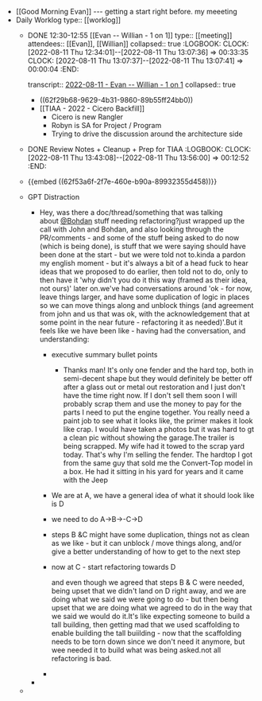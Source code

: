 - [[Good Morning Evan]] --- getting a start right before. my meeeting
- Daily Worklog
  type:: [[worklog]]
	- DONE 12:30-12:55 [[Evan -- Willian - 1 on 1]]
	  type:: [[meeting]]
	  attendees:: [[Evan]], [[Willian]]
	  collapsed:: true
	  :LOGBOOK:
	  CLOCK: [2022-08-11 Thu 12:34:01]--[2022-08-11 Thu 13:07:36] =>  00:33:35
	  CLOCK: [2022-08-11 Thu 13:07:37]--[2022-08-11 Thu 13:07:41] =>  00:00:04
	  :END:
	  
	  transcript:: [2022-08-11 - Evan -- Willian - 1 on 1](https://otter.ai/u/xVNSGWg06AFzvAJCs_3pWL8Ejt0?f=home)
	  collapsed:: true
		- ((62f29b68-9629-4b31-9860-89b55ff24bb0))
		- [[TIAA - 2022 - Cicero Backfill]]
			- Cicero is new Rangler
			- Robyn is SA for Project / Program
			- Trying to drive the discussion around the architecture side
	- DONE Review Notes + Cleanup + Prep for TIAA
	  :LOGBOOK:
	  CLOCK: [2022-08-11 Thu 13:43:08]--[2022-08-11 Thu 13:56:00] =>  00:12:52
	  :END:
	- {{embed ((62f53a6f-2f7e-460e-b90a-89932355d458))}}
	- GPT Distraction
		- Hey, was there a doc/thread/something that was talking about [@Bohdan](https://rangle.slack.com/team/U02U8NT69U3) stuff needing refactoring?just wrapped up the call with John and Bohdan, and also looking through the PR/comments - and some of the stuff being asked to do now (which is being done), is stuff that we were saying should have been done at the start - but we were told not to.kinda a pardon my english moment - but it's always a bit of a head fuck to hear ideas that we proposed to do earlier, then told not to do, only to then have it 'why didn't you do it this way (framed as their idea, not ours)' later on.we've had conversations around 'ok - for now, leave things larger, and have some duplication of logic in places so we can move things along and unblock things (and agreement from john and us that was ok, with the acknowledgement that at some point in the near future - refactoring it as needed)'.But it feels like we have been like - having had the conversation, and understanding:
			- executive summary bullet points
				- Thanks man! It's only one fender and the hard top, both in semi-decent shape but they would definitely be better off after a glass out or metal out restoration and I just don't have the time right now. If I don't sell them soon I will probably scrap them and use the money to pay for the parts I need to put the engine together. You really need a paint job to see what it looks like, the primer makes it look like crap. I would have taken a photos but it was hard to gt a clean pic without showing the garage.The trailer is being scrapped. My wife had it towed to the scrap yard today. That's why I'm selling the fender. The hardtop I got from the same guy that sold me the Convert-Top model in a box. He had it sitting in his yard for years and it came with the Jeep
			- We are at A, we have a general idea of what it should look like is D
			- we need to do A->B->-C->D
			- steps B &C might have some duplication, things not as clean as we like - but it can unblock / move things along, and/or give a better understanding of how to get to the next step
			- now at C - start refactoring towards D
			  
			  and even though we agreed that steps B & C were needed, being upset that we didn't land on D right away, and we are doing what we said we were going to do - but then being upset that we are doing what we agreed to do in the way that we said we would do it.It's like expecting someone to build a tall building, then getting mad that we used scaffolding to enable building the tall buiilding - now that the scaffolding needs to be torn down since we don't need it anymore, but wee needed it to build what was being asked.not all refactoring is bad.
			-
		-
	-